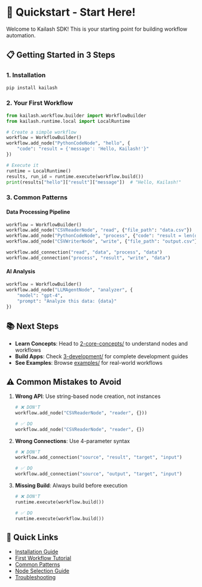 # 🚀 Quickstart - Start Here!

Welcome to Kailash SDK! This is your starting point for building workflow automation.

## 📋 Getting Started in 3 Steps

### 1. Installation
```bash
pip install kailash
```

### 2. Your First Workflow
```python
from kailash.workflow.builder import WorkflowBuilder
from kailash.runtime.local import LocalRuntime

# Create a simple workflow
workflow = WorkflowBuilder()
workflow.add_node("PythonCodeNode", "hello", {
    "code": "result = {'message': 'Hello, Kailash!'}"
})

# Execute it
runtime = LocalRuntime()
results, run_id = runtime.execute(workflow.build())
print(results["hello"]["result"]["message"])  # "Hello, Kailash!"
```

### 3. Common Patterns

#### Data Processing Pipeline
```python
workflow = WorkflowBuilder()
workflow.add_node("CSVReaderNode", "read", {"file_path": "data.csv"})
workflow.add_node("PythonCodeNode", "process", {"code": "result = len(data)"})
workflow.add_node("CSVWriterNode", "write", {"file_path": "output.csv"})

workflow.add_connection("read", "data", "process", "data")
workflow.add_connection("process", "result", "write", "data")
```

#### AI Analysis
```python
workflow = WorkflowBuilder()
workflow.add_node("LLMAgentNode", "analyzer", {
    "model": "gpt-4",
    "prompt": "Analyze this data: {data}"
})
```

## 📚 Next Steps

- **Learn Concepts**: Head to [2-core-concepts/](../2-core-concepts/) to understand nodes and workflows
- **Build Apps**: Check [3-development/](../3-development/) for complete development guides
- **See Examples**: Browse [examples/](../examples/) for real-world workflows

## ⚠️ Common Mistakes to Avoid

1. **Wrong API**: Use string-based node creation, not instances
   ```python
   # ❌ DON'T
   workflow.add_node("CSVReaderNode", "reader", {}))

   # ✅ DO
   workflow.add_node("CSVReaderNode", "reader", {})
   ```

2. **Wrong Connections**: Use 4-parameter syntax
   ```python
   # ❌ DON'T
   workflow.add_connection("source", "result", "target", "input")

   # ✅ DO
   workflow.add_connection("source", "output", "target", "input")
   ```

3. **Missing Build**: Always build before execution
   ```python
   # ❌ DON'T
   runtime.execute(workflow.build())

   # ✅ DO
   runtime.execute(workflow.build())
   ```

## 🔗 Quick Links

- [Installation Guide](installation.md)
- [First Workflow Tutorial](first-workflow.md)
- [Common Patterns](common-patterns.md)
- [Node Selection Guide](../2-core-concepts/nodes/node-selection-guide.md)
- [Troubleshooting](../3-development/troubleshooting.md)

